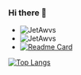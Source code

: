 ### Hi there 👋

<!--
**JetAwvs/JetAwvs** is a ✨ _special_ ✨ repository because its `README.md` (this file) appears on your GitHub profile.

Here are some ideas to get you started:

- 🔭 I’m currently working on ...
- 🌱 I’m currently learning ...
- 👯 I’m looking to collaborate on ...
- 🤔 I’m looking for help with ...
- 💬 Ask me about ...
- 📫 How to reach me: ...
- 😄 Pronouns: ...
- ⚡ Fun fact: ...
-->
+ ![JetAwvs](https://komarev.com/ghpvc/?username=JetAwvs)
+ ![JetAwvs](https://visitor-badge.glitch.me/badge?page_id=JetAwvs.profile)
+ [![Readme Card](https://github-readme-stats.vercel.app/api?username=JetAwvs&show_icons=true&title_color=ffffff&icon_color=bb2acf&text_color=daf7dc&bg_color=151515)](https://github.com/anuraghazra/github-readme-stats)

[![Top Langs](https://github-readme-stats.vercel.app/api/top-langs/?username=JetAwvs&layout=compact&exclude_repo=JetAwvs.github.io&title_color=ffffff&icon_color=bb2acf&text_color=daf7dc&bg_color=151515)](https://github.com/anuraghazra/github-readme-stats)
